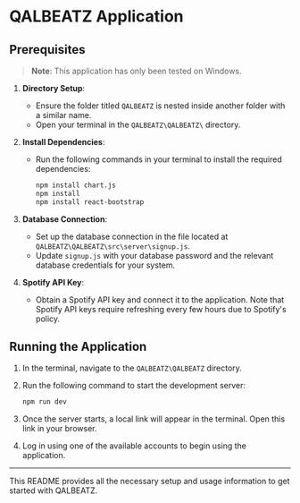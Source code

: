 # QALBEATZ Application

## Prerequisites
> **Note**: This application has only been tested on Windows.

1. **Directory Setup**:  
   - Ensure the folder titled `QALBEATZ` is nested inside another folder with a similar name. 
   - Open your terminal in the `QALBEATZ\QALBEATZ\` directory.

2. **Install Dependencies**:
   - Run the following commands in your terminal to install the required dependencies:
     ```bash
     npm install chart.js
     npm install
     npm install react-bootstrap
     ```

3. **Database Connection**:
   - Set up the database connection in the file located at `QALBEATZ\QALBEATZ\src\server\signup.js`.
   - Update `signup.js` with your database password and the relevant database credentials for your system.

4. **Spotify API Key**:
   - Obtain a Spotify API key and connect it to the application. Note that Spotify API keys require refreshing every few hours due to Spotify's policy.

## Running the Application

1. In the terminal, navigate to the `QALBEATZ\QALBEATZ` directory.
2. Run the following command to start the development server:
   ```bash
   npm run dev
   ```

3. Once the server starts, a local link will appear in the terminal. Open this link in your browser.
4. Log in using one of the available accounts to begin using the application.

---

This README provides all the necessary setup and usage information to get started with QALBEATZ.
